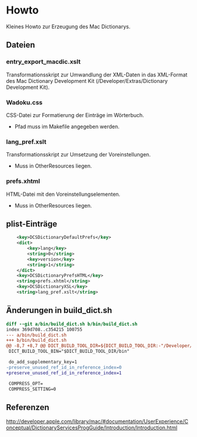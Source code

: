 # Howto

Kleines Howto zur Erzeugung des Mac Dictionarys.

## Dateien

### entry_export_macdic.xslt

Transformationsskript zur Umwandlung der XML-Daten in das XML-Format
des Mac Dictionary Development Kit (/Developer/Extras/Dictionary Development Kit).

### Wadoku.css

CSS-Datei zur Formatierung der Einträge im Wörterbuch.

* Pfad muss im Makefile angegeben werden.

### lang_pref.xslt

Transformationsskript zur Umsetzung der Voreinstellungen.

* Muss in OtherResources liegen.

### prefs.xhtml

HTML-Datei mit den Voreinstellungselementen.

* Muss in OtherResources liegen.

## plist-Einträge

```xml
	<key>DCSDictionaryDefaultPrefs</key>
	<dict>
	    <key>lang</key>
        <string>0</string>
        <key>version</key>
        <string>1</string>
    </dict>
	<key>DCSDictionaryPrefsHTML</key>
	<string>prefs.xhtml</string>
	<key>DCSDictionaryXSL</key>
	<string>lang_pref.xslt</string>
```

## Änderungen in build_dict.sh

```diff
diff --git a/bin/build_dict.sh b/bin/build_dict.sh
index 369d708..c354215 100755
--- a/bin/build_dict.sh
+++ b/bin/build_dict.sh
@@ -8,7 +8,7 @@ DICT_BUILD_TOOL_DIR=${DICT_BUILD_TOOL_DIR:-"/Developer/Extras/Dictionary Develop
 DICT_BUILD_TOOL_BIN="$DICT_BUILD_TOOL_DIR/bin"

 do_add_supplementary_key=1
-preserve_unused_ref_id_in_reference_index=0
+preserve_unused_ref_id_in_reference_index=1

 COMPRESS_OPT=
 COMPRESS_SETTING=0
```

## Referenzen

http://developer.apple.com/library/mac/#documentation/UserExperience/Conceptual/DictionaryServicesProgGuide/Introduction/Introduction.html
